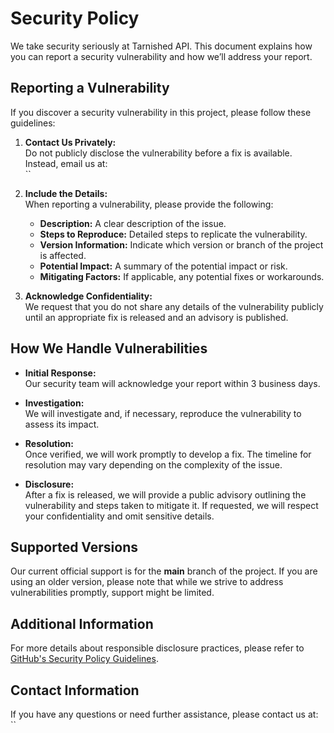# Security Policy

We take security seriously at Tarnished API. This document explains how you can report a security vulnerability and how we’ll address your report.

## Reporting a Vulnerability

If you discover a security vulnerability in this project, please follow these guidelines:

1. **Contact Us Privately:**  
   Do not publicly disclose the vulnerability before a fix is available. Instead, email us at:  
   ``

2. **Include the Details:**  
   When reporting a vulnerability, please provide the following:
   - **Description:** A clear description of the issue.
   - **Steps to Reproduce:** Detailed steps to replicate the vulnerability.
   - **Version Information:** Indicate which version or branch of the project is affected.
   - **Potential Impact:** A summary of the potential impact or risk.
   - **Mitigating Factors:** If applicable, any potential fixes or workarounds.

3. **Acknowledge Confidentiality:**  
   We request that you do not share any details of the vulnerability publicly until an appropriate fix is released and an advisory is published.

## How We Handle Vulnerabilities

- **Initial Response:**  
  Our security team will acknowledge your report within 3 business days.

- **Investigation:**  
  We will investigate and, if necessary, reproduce the vulnerability to assess its impact.

- **Resolution:**  
  Once verified, we will work promptly to develop a fix. The timeline for resolution may vary depending on the complexity of the issue.

- **Disclosure:**  
  After a fix is released, we will provide a public advisory outlining the vulnerability and steps taken to mitigate it. If requested, we will respect your confidentiality and omit sensitive details.

## Supported Versions

Our current official support is for the **main** branch of the project. If you are using an older version, please note that while we strive to address vulnerabilities promptly, support might be limited.

## Additional Information

For more details about responsible disclosure practices, please refer to [GitHub's Security Policy Guidelines](https://docs.github.com/en/code-security/security-advisories).

## Contact Information

If you have any questions or need further assistance, please contact us at:  
``